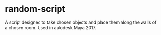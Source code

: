 # random-script
A script designed to take chosen objects and place them along the walls of a chosen room. Used in autodesk Maya 2017.
